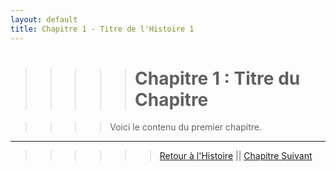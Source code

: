 ```yaml
---
layout: default
title: Chapitre 1 - Titre de l'Histoire 1
---
```


>>>>># Chapitre 1 : Titre du Chapitre

>>>>Voici le contenu du premier chapitre.

---

>>>>>>[Retour à l'Histoire](nom-histoire-1.md) || [Chapitre Suivant](chapter-2.md)

